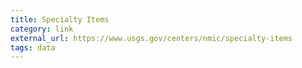 ```yaml
---
title: Specialty Items
category: link
external_url: https://www.usgs.gov/centers/nmic/specialty-items
tags: data
---
```

